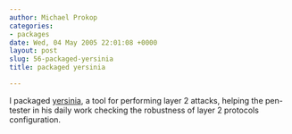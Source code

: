 ```yaml
---
author: Michael Prokop
categories:
- packages
date: Wed, 04 May 2005 22:01:08 +0000
layout: post
slug: 56-packaged-yersinia
title: packaged yersinia

---
```

I packaged [yersinia](http://sourceforge.net/projects/yersinia/), a tool for performing layer 2 attacks, helping the pen\-tester in his daily work checking the robustness of layer 2 protocols configuration.
